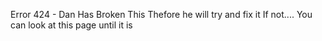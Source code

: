 Error 424 - Dan Has Broken This
Thefore he will try and fix it
If not....
You can look at this page until it is
